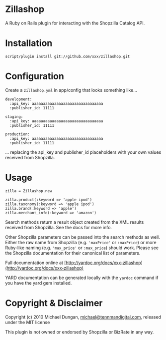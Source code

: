 Zillashop
=========

A Ruby on Rails plugin for interacting with the Shopzilla Catalog API.

Installation
============

    script/plugin install git://github.com/xxx/zillashop.git

Configuration
=============

Create a `zillashop.yml` in app/config that looks something like...

    development:
      :api_key: aaaaaaaaaaaaaaaaaaaaaaaaaaaaaaaa
      :publisher_id: 11111

    staging:
      :api_key: aaaaaaaaaaaaaaaaaaaaaaaaaaaaaaaa
      :publisher_id: 11111

    production:
      :api_key: aaaaaaaaaaaaaaaaaaaaaaaaaaaaaaaa
      :publisher_id: 11111

... replacing the api_key and publisher_id placeholders with your own values
received from Shopzilla.

Usage
=====

    zilla = Zillashop.new

    zilla.product(:keyword => 'apple ipod')
    zilla.taxonomy(:keyword => 'apple ipod')
    zilla.brand(:keyword => 'apple')
    zilla.merchant_info(:keyword => 'amazon')

Search methods return a result object created from the XML results received from Shopzilla.
See the docs for more info.

Other Shopzilla parameters can be passed into the search methods as well.
Either the raw name from Shopzilla (e.g. `'maxPrice'` or `:maxPrice`) or
more Ruby-like naming (e.g. `'max_price'` or `:max_price`) should work.
Please see the Shopzilla documentation for their canonical list of parameters.

Full documentation online at [http://yardoc.org/docs/xxx-zillashop](http://yardoc.org/docs/xxx-zillashop)

YARD documentation can be generated locally with the `yardoc` command if you have the yard gem installed.

Copyright & Disclaimer
======================

Copyright (c) 2010 Michael Dungan, michael@tennmandigital.com, released under the MIT license

This plugin is not owned or endorsed by Shopzilla or BizRate in any way.
